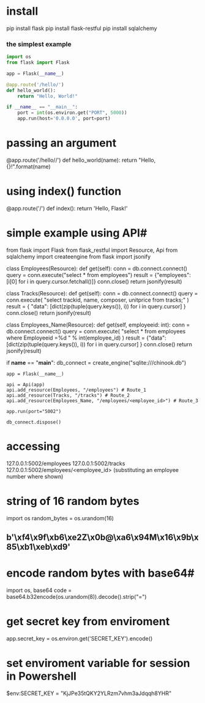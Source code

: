 # install #
pip install flask
pip install flask-restful
pip install sqlalchemy

### the simplest example
```python
import os
from flask import Flask

app = Flask(__name__)

@app.route('/hello/')
def hello_world():
    return "Hello, World!"

if __name__ == "__main__":
    port = int(os.environ.get("PORT", 5000))
    app.run(host='0.0.0.0', port=port)
```

# passing an argument #
@app.route('/hello/<name>/')
def hello_world(name):
    return "Hello, {}!".format(name)
	
# using index() function #
@app.route('/')
def index():
	return 'Hello, Flask!'


# simple example using API#
from flask import Flask
from flask_restful import Resource, Api 
from sqlalchemy import createengine 
from flask import jsonify

class Employees(Resource): 
    def get(self):
        conn = db.connect.connect() 
        query = conn.execute("select * from employees")
        result = {"employees": [i[0] for i in query.cursor.fetchall()]}
        conn.close() 
        return jsonify(result)

class Tracks(Resource): 
    def get(self): 
        conn = db.connect.connect() 
        query = conn.execute( "select trackid, name, composer, unitprice from tracks;"
        )
        result = { "data": [dict(zip(tuple(query.keys()), i)) for i in query.cursor]
        }
        conn.close() 
        return jsonify(result)

class Employees_Name(Resource):
    def get(self, employeeid: int): 
        conn = db.connect.connect() 
        query = conn.execute(
        "select * from employees where Employeeid =%d " % int(employee_id)
        )
        result = {"data": [dict(zip(tuple(query.keys()), i)) for i in query.cursor] }
        conn.close() 
        return jsonify(result)
		
if __name__ == "__main__":
    db_connect = create_engine("sqlite:///chinook.db")

    app = Flask(__name__)

    api = Api(app)
    api.add_resource(Employees, "/employees") # Route_1
    api.add_resource(Tracks, "/tracks") # Route_2
    api.add_resource(Employees_Name, "/employees/<employee_id>") # Route_3

    app.run(port="5002")

    db_connect.dispose()
	
# accessing #
127.0.0.1:5002/employees
127.0.0.1:5002/tracks
127.0.0.1:5002/employees/<employee_id> (substituting an employee number where shown)


# string of 16 random bytes #
import os
random_bytes = os.urandom(16)
## b'\xf4\x9f\xb6\xe2Z\x0b@\xa6\x94M\x16\x9b\x85\xb1\xeb\xd9'

# encode random bytes with base64#
import os, base64
code = base64.b32encode(os.urandom(8)).decode().strip("=")

# get secret key from enviroment #
app.secret_key = os.environ.get('SECRET_KEY').encode()

# set enviroment variable for session in Powershell #
$env:SECRET_KEY = "KjJPe35tQKY2YLRzm7vhm3aJdqqh8YHR"

